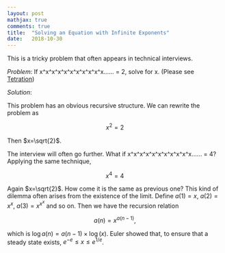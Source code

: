 ```yaml
---
layout: post
mathjax: true
comments: true
title:  "Solving an Equation with Infinite Exponents"
date:   2018-10-30
---
```


This is a tricky problem that often appears in technical interviews.

*Problem*: If x^x^x^x^x^x^x^x^x^x^x...... = 2, solve for x. (Please see [Tetration](https://en.wikipedia.org/wiki/Tetration#cite_note-8))

*Solution*:

This problem has an obvious recursive structure. We can rewrite the problem as

$$
x^2=2
$$

Then $x=\sqrt{2}$.

The interview will often go further. What if x^x^x^x^x^x^x^x^x^x^x...... = 4? Applying the same technique,

$$
x^4=4
$$

Again $x=\sqrt{2}$. How come it is the same as previous one? This kind of dilemma often arises from the existence of the limit.
Define $a(1)=x$, $a(2)=x^x$, $a(3)=x^{x^x}$ and so on. Then we have the recursion relation 

$$
a(n)=x^{a(n-1)},
$$

which is $\log a(n)=a(n-1)\times \log(x)$. Euler showed that, to ensure that a steady state exists, $e^{-e}\le x \le e^{1/e}$.
